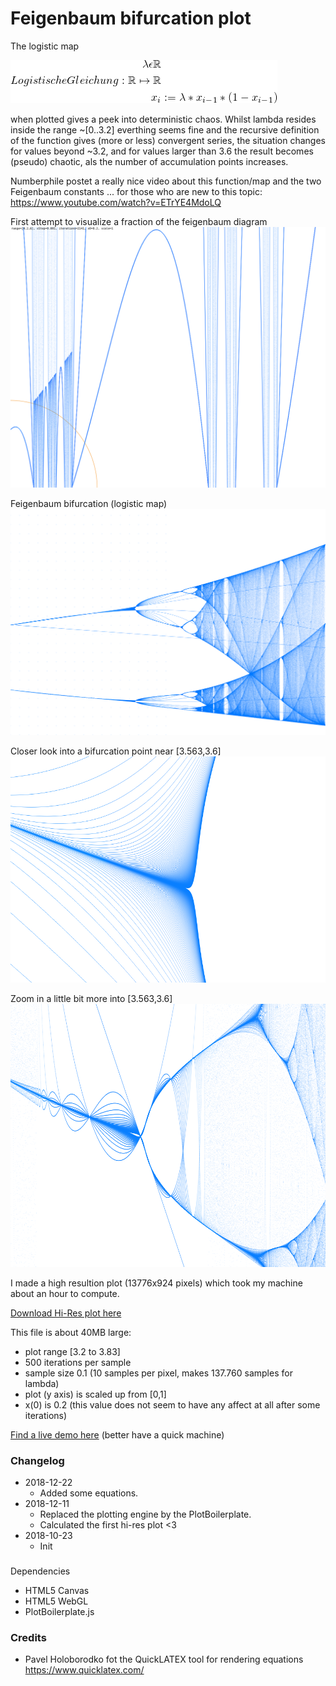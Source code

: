 # Feigenbaum bifurcation plot

The logistic map

![The logistic map equation](logistic-map-equation.png "Equation of the logistic map")

when plotted gives a peek into deterministic chaos. Whilst lambda resides inside the range ~[0..3.2] everthing
seems fine and the recursive definition of the function gives (more or less) convergent series, the situation
changes for values beyond ~3.2, and for values larger than 3.6 the result becomes (pseudo) chaotic, als the
number of accumulation points increases.

Numberphile postet a really nice video about this function/map and the two Feigenbaum constants ...
for those who are new to this topic:
https://www.youtube.com/watch?v=ETrYE4MdoLQ


First attempt to visualize a fraction of the feigenbaum diagram
![Feigenbaum Plot (with errors)](screenshots/screenshot-20181030_0.png)


Feigenbaum bifurcation (logistic map)
![Plotting the Feigenbaum bifurcation](screenshots/screenshot-feigenbaum-2018-12-12-3.png "Plotting the Feigenbaum bifurcation")


Closer look into a bifurcation point near [3.563,3.6]
![Plotting the Feigenbaum bifurcation](screenshots/screenshot-20181219_0-excerpt.png "Closer look into a bifurcation point near [3.563,3.6]")

Zoom in a little bit more into [3.563,3.6]
![Plotting the Feigenbaum bifurcation](screenshots/screenshot-20181219_10_excerpt.png "Zoom in a little bit more into [3.563,3.6]")






I made a high resultion plot (13776x924 pixels) which took my machine about an hour to compute.

[Download Hi-Res plot here](https://www.int2byte.de/public/feigenbaum-plot/screenshot-feigenbaum-2018-12-12-4-x8.png "Feigenbaum bifurcation live demo")

This file is about 40MB large:
 * plot range [3.2 to 3.83]
 * 500 iterations per sample
 * sample size 0.1 (10 samples per pixel, makes 137.760 samples for lambda)
 * plot (y axis) is scaled up from [0,1]
 * x(0) is 0.2 (this value does not seem to have any affect at all after some iterations)


[Find a live demo here](https://www.int2byte.de/public/feigenbaum-plot/main.html "Feigenbaum bifurcation live demo") (better have a quick machine)



### Changelog
* 2018-12-22
  * Added some equations.
* 2018-12-11
  * Replaced the plotting engine by the PlotBoilerplate.
  * Calculated the first hi-res plot <3
* 2018-10-23
  * Init



###
Dependencies
* HTML5 Canvas
* HTML5 WebGL
* PlotBoilerplate.js


### Credits
 * Pavel Holoborodko fot the QuickLATEX tool for rendering equations https://www.quicklatex.com/